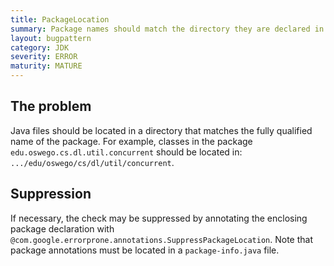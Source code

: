 ```yaml
---
title: PackageLocation
summary: Package names should match the directory they are declared in
layout: bugpattern
category: JDK
severity: ERROR
maturity: MATURE
---
```


<!--
*** AUTO-GENERATED, DO NOT MODIFY ***
To make changes, edit the @BugPattern annotation or the explanation in docs/bugpattern.
-->

## The problem
Java files should be located in a directory that matches the fully qualified
name of the package. For example, classes in the package
`edu.oswego.cs.dl.util.concurrent` should be located in:
`.../edu/oswego/cs/dl/util/concurrent`.

## Suppression

If necessary, the check may be suppressed by annotating the enclosing package
declaration with `@com.google.errorprone.annotations.SuppressPackageLocation`.
Note that package annotations must be located in a `package-info.java` file.

